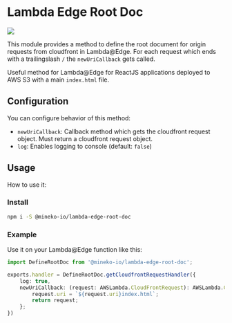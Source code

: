 # Lambda Edge Root Doc
![](https://github.com/mineko-io/lambda-edge-root-doc/workflows/Build%20%26%20Test/badge.svg)

This module provides a method to define the root document for origin requests from cloudfront in Lambda@Edge.
For each request which ends with a trailingslash `/` the `newUriCallback` gets called.

Useful method for Lambda@Edge for ReactJS applications deployed to AWS S3 with a main `index.html` file.

## Configuration
You can configure behavior of this method:

* `newUriCallback`: Callback method which gets the cloudfront request object. Must return a cloudfront request object.
* `log`: Enables logging to console  (default: `false`)

## Usage
How to use it:

### Install
```bash
npm i -S @mineko-io/lambda-edge-root-doc
```

### Example
Use it on your Lambda@Edge function like this:
```ts
import DefineRootDoc from '@mineko-io/lambda-edge-root-doc';

exports.handler = DefineRootDoc.getCloudfrontRequestHandler({
    log: true,
    newUriCallback: (request: AWSLambda.CloudFrontRequest): AWSLambda.CloudFrontRequest => {
        request.uri = `${request.uri}index.html`;
        return request;
    };
})
```